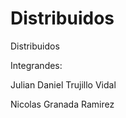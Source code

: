 # Distribuidos


Distribuidos

Integrandes:

Julian Daniel Trujillo Vidal


Nicolas Granada Ramirez
